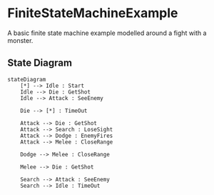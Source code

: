 # FiniteStateMachineExample
A basic finite state machine example modelled around a fight with a monster.

## State Diagram
```mermaid
stateDiagram
    [*] --> Idle : Start
    Idle --> Die : GetShot
    Idle --> Attack : SeeEnemy

    Die --> [*] : TimeOut

    Attack --> Die : GetShot
    Attack --> Search : LoseSight
    Attack --> Dodge : EnemyFires
    Attack --> Melee : CloseRange

    Dodge --> Melee : CloseRange

    Melee --> Die : GetShot

    Search --> Attack : SeeEnemy
    Search --> Idle : TimeOut
```
